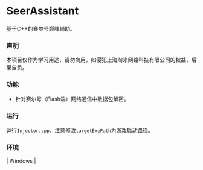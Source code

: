 # SeerAssistant

基于C++的赛尔号巅峰辅助。

### 声明

本项目仅作为学习用途，请勿商用，如侵犯上海淘米网络科技有限公司的权益，后果自负。

### 功能

- 针对赛尔号（Flash端）网络通信中数据包解密。

### 运行

运行`Injector.cpp`，注意修改`targetExePath`为游戏启动路径。

### 环境

| Windows |